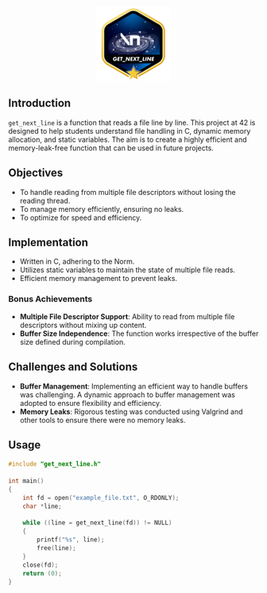 <p align="center">
    <img src="get_next_linem.png" alt="Badge Name">
</p>

## Introduction
`get_next_line` is a function that reads a file line by line. This project at 42 is designed to help students understand file handling in C, dynamic memory allocation, and static variables. The aim is to create a highly efficient and memory-leak-free function that can be used in future projects.

## Objectives
- To handle reading from multiple file descriptors without losing the reading thread.
- To manage memory efficiently, ensuring no leaks.
- To optimize for speed and efficiency.

## Implementation
- Written in C, adhering to the Norm.
- Utilizes static variables to maintain the state of multiple file reads.
- Efficient memory management to prevent leaks.

### Bonus Achievements
- **Multiple File Descriptor Support**: Ability to read from multiple file descriptors without mixing up content.
- **Buffer Size Independence**: The function works irrespective of the buffer size defined during compilation.

## Challenges and Solutions
- **Buffer Management**: Implementing an efficient way to handle buffers was challenging. A dynamic approach to buffer management was adopted to ensure flexibility and efficiency.
- **Memory Leaks**: Rigorous testing was conducted using Valgrind and other tools to ensure there were no memory leaks.

## Usage
```c
#include "get_next_line.h"

int main()
{
    int fd = open("example_file.txt", O_RDONLY);
    char *line;

    while ((line = get_next_line(fd)) != NULL)
    {
        printf("%s", line);
        free(line);
    }
    close(fd);
    return (0);
}
